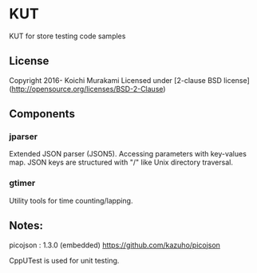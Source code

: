 # KUT
KUT for store testing code samples

## License
Copyright 2016- Koichi Murakami
Licensed under [2-clause BSD license]
(http://opensource.org/licenses/BSD-2-Clause)

## Components
### jparser
Extended JSON parser (JSON5).
Accessing parameters with key-values map. JSON keys are structured
with "/" like Unix directory traversal.

### gtimer
Utility tools for time counting/lapping.

## Notes:
picojson : 1.3.0 (embedded)
https://github.com/kazuho/picojson

CppUTest is used for unit testing.
